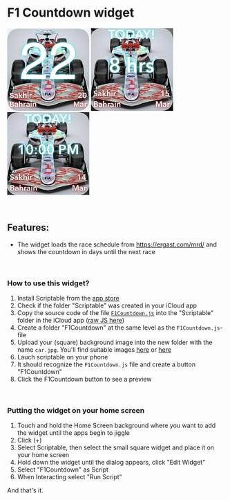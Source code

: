 
# F1 Countdown widget

![widget](https://github.com/Svalbard15/scriptable-widgets/blob/main/widget40.png "F1 Countdown Widget Days")
![widget](https://github.com/Svalbard15/scriptable-widgets/blob/main/IMG_0316.jpg "F1 Countdown Widget Hours")
![widget](https://github.com/Svalbard15/scriptable-widgets/blob/main/IMG_0317.jpg "F1 Countdown Widget Start Time")

<br/>

## Features:

* The widget loads the race schedule from https://ergast.com/mrd/ and shows the countdown in days until the next race

<br/>

### How to use this widget?

1. Install Scriptable from the [app store](https://apps.apple.com/us/app/scriptable/id1405459188)
1. Check if the folder "Scriptable" was created in your iCloud app
1. Copy the source code of the file [`F1Countdown.js`](/F1Countdown.js) into the "Scriptable" folder in the iCloud app ([raw JS here](https://raw.githubusercontent.com/Svalbard15/scriptable-widgets/main/F1Countdown.js))
1. Create a folder "F1Countdown" at the same level as the `F1Countdown.js`-file 
1. Upload your (square) background image into the new folder with the name `car.jpg`. You'll find suitable images [here](https://duckduckgo.com/?q=2022+formula+one+new+car&t=ffab&atb=v301-1&iar=images&iax=images&ia=images&iaf=layout%3ASquare) or [here](https://twitter.com/f1)
1. Lauch scriptable on your phone
1. It should recognize the `F1Countdown.js` file and create a button "F1Countdown"
1. Click the F1Countdown button to see a preview

<br/>

### Putting the widget on your home screen

1. Touch and hold the Home Screen background where you want to add the widget until the apps begin to jiggle
1. Click (+)
1. Select Scriptable, then select the small square widget and place it on your home screen
1. Hold down the widget until the dialog appears, click "Edit Widget"
1. Select "F1Countdown" as Script
1. When Interacting select "Run Script"

And that's it. 

<br/>
